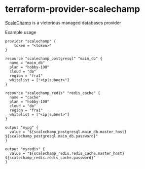 # terraform-provider-scalechamp
[ScaleChamp](https://www.scalechamp.com) is a victorious managed databases provider

Example usage

```
provider "scalechamp" {
    token = "<token>"
}

resource "scalechamp_postgresql" "main_db" {
  name = "main_db"
  plan = "hobby-100"
  cloud = "do"
  region = "fra1"
  whitelist = ["<ip|subnet>"]
}

resource "scalechamp_redis" "redis_cache" {
  name = "cache"
  plan = "hobby-100"
  cloud = "do"
  region = "fra1"
  whitelist = ["<ip|subnet>"]
}

output "mypg" {
  value = "${scalechamp_postgresql.main_db.master_host} ${scalechamp_postgresql.main_db.password}"
}

output "myredis" {
  value = "${scalechamp_redis.redis_cache.master_host} ${scalechamp_redis.redis_cache.password}"
}
```
